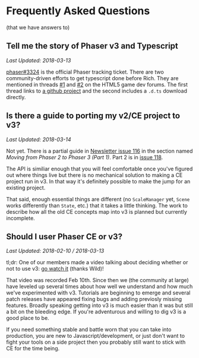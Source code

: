 # Frequently Asked Questions
(that we have answers to)

## Tell me the story of Phaser v3 and Typescript

_Last Updated: 2018-03-13_

[phaser#3324][ts-ticket] is the official Phaser tracking ticket. There are two
community-driven efforts to get typescript done before Rich. They are mentioned
in threads [#1][ts-forum-link] and [#2][ts-forum-link2] on the HTML5 game dev
forums. The first thread links to [a github project][ts-gh] and the second
includes a `.d.ts` download directly.


[ts-ticket]: https://github.com/photonstorm/phaser/issues/3224
[ts-forum-link]: http://www.html5gamedevs.com/topic/35688-phaser-3-jsdoc-generated-typescript-definitions/
[ts-forum-link2]: http://www.html5gamedevs.com/topic/35740-wip-phaser-3-typescript-definitions/
[ts-gh]: https://github.com/troyedwardsjr/phaser3-tsd

## Is there a guide to porting my v2/CE project to v3?

_Last Updated: 2018-03-14_

Not yet. There is a partial guide in [Newsletter issue 116][iss116] in the
section named _Moving from Phaser 2 to Phaser 3 (Part 1)_. Part 2 is in [issue 118][iss118].

[iss116]: https://madmimi.com/p/a022cb
[iss118]: https://madmimi.com/p/ff68db

The API is similiar enough that you will feel comfortable once you've figured
out where things live but there is no mechanical solution to making a CE
project run in v3. In that way it's definitely possible to make the jump for
an existing project.

That said, enough essential things are different (no `ScaleManager` yet,
`Scene` works differently than `State`, etc.) that it takes a little thinking. 
The work to describe how all the old CE concepts map into v3 is planned
but currently incomplete.

## Should I user Phaser CE or v3?

_Last Updated: 2018-02-10 / 2018-03-13_

tl;dr: One of our members made a video talking about deciding whether or not
to use v3: [go watch it][wild-v3] (thanks Wild)!

That video was recorded Feb 10th. Since then we (the community at large) have
leveled up several times about how well we understand and how much we've
experimented with v3. Tutorials are beginning to emerge and several patch
releases have appeared fixing bugs and adding previosly missing features.
Broadly speaking getting into v3 is much easier than it was but still a bit
on the bleeding edge. If you're adventurous and willing to dig v3 is a good
place to be.

If you need something stable and battle worn that you can take into production,
you are new to Javascript/development, or just don't want to fight your tools
on a side project then you probably still want to stick with CE for the time
being.

[wild-v3]: https://www.youtube.com/watch?v=St_tPsG0pX0
